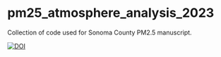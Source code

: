 # pm25_atmosphere_analysis_2023
Collection of code used for Sonoma County PM2.5 manuscript.

[![DOI](https://zenodo.org/badge/679422894.svg)](https://zenodo.org/badge/latestdoi/679422894)

